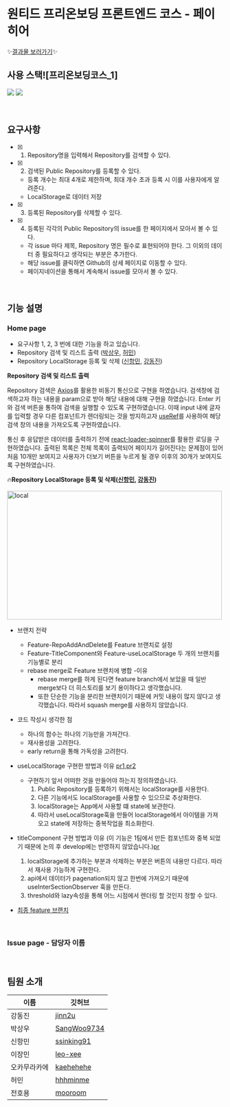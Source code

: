# 원티드 프리온보딩 프론트엔드 코스 - 페이히어

✨[결과물 보러가기](https://wanted-codestates-project-2-1.vercel.app/)✨

## 사용 스택![프리온보딩코스_1]


<p>
  <img src="https://img.shields.io/badge/react-%2320232a.svg?style=for-the-badge&logo=react&logoColor=%2361DAFB" />
  <img src="https://img.shields.io/badge/styled--components-DB7093?style=for-the-badge&logo=styled-components&logoColor=white" />
</p>

<br />

## 요구사항

- [x] 1. Repository명을 입력해서 Repository를 검색할 수 있다.
- [x] 2. 검색된 Public Repository를 등록할 수 있다.
  - 등록 개수는 최대 4개로 제한하며, 최대 개수 초과 등록 시 이를 사용자에게 알려준다.
  - LocalStorage로 데이터 저장
- [x] 3. 등록된 Repository를 삭제할 수 있다.
- [x] 4. 등록된 각각의 Public Repository의 issue를 한 페이지에서 모아서 볼 수 있다.
  - 각 issue 마다 제목, Repository 명은 필수로 표현되어야 한다. 그 이외의 데이터 중 필요하다고 생각되는 부분은 추가한다.
  - 해당 issue를 클릭하면 Github의 상세 페이지로 이동할 수 있다.
  - 페이지네이션을 통해서 계속해서 issue를 모아서 볼 수 있다.

<br />

## 기능 설명

### Home page

- 요구사항 1, 2, 3 번에 대한 기능을 하고 있습니다.
- Repository 검색 및 리스트 출력 ([박상우](https://github.com/SangWoo9734), [허민](https://github.com/hhhminme))
- Repository LocalStorage 등록 및 삭제 ([신항민](https://github.com/ssinking91), [강동진](https://github.com/jinn2u))

**Repository 검색 및 리스트 출력**

Repository 검색은 [Axios](https://axios-http.com/docs/intro)를 활용한 비동기 통신으로 구현을 하였습니다. 검색창에 검색하고자 하는 내용을 param으로 받아 해당 내용에 대해 구현을 하였습니다.
Enter 키와 검색 버튼을 통하여 검색을 실행할 수 있도록 구현하였습니다. 이때 input 내에 글자를 입력할 경우 다른 컴포넌트가 렌더링되는 것을 방지하고자 [useRef](https://reactjs.org/docs/hooks-reference.html#useref)를 사용하여 해당 검색 창의 내용을 가져오도록 구현하였습니다.

통신 후 응답받은 데이터를 출력하기 전에 [react-loader-spinner](https://mhnpd.github.io/react-loader-spinner/)를 활용한 로딩을 구현하였습니다. 출력된 목록은 전체 목록이 출력되어 페이지가 길어진다는 문제점이 있어 처음 10개만 보여지고 사용자가 더보기 버튼을 누르게 될 경우 이후의 30개가 보여지도록 구현하였습니다.
<br>

🔥**Repository LocalStorage 등록 및 삭제([신항민](https://github.com/ssinking91), [강동진](https://github.com/jinn2u))**
<br/><br/> 
<img src="https://user-images.githubusercontent.com/89959952/155350582-76cedb0d-67bb-4770-ab23-024e9ca44dd5.gif" width="500px" height="300px" title="local" alt="local"></img>
<br/>

- 브랜치 전략
    - Feature-RepoAddAndDelete를 Feature 브랜치로 설정
    - Feature-TitleComponent와 Feature-useLocalStorage 두 개의 브랜치를 기능별로 분리
    - rebase merge로 Feature 브랜치에 병합
    -이유
      - rebase merge를 하게 된다면 feature branch에서 보았을 때 일반 merge보다 더 히스토리를 보기 용이하다고 생각했습니다.
      - 또한 단순한 기능을 분리한 브랜치이기 때문에 커밋 내용이 많지 않다고 생각했습니다. 따라서 squash merge를 사용하지 않았습니다.

- 코드 작성시 생각한 점
  - 하나의 함수는 하나의 기능만을 가져간다.
  - 재사용성을 고려한다.
  - early return을 통해 가독성을 고려한다.

- useLocalStorage 구현한 방법과 이유 [pr1](https://github.com/hhhminme/wanted-codestates-project-2-1/pull/9),[pr2](https://github.com/hhhminme/wanted-codestates-project-2-1/pull/10)
    - 구현하기 앞서 어떠한 것을 만들어야 하는지 정의하였습니다.
      1. Public Repository를 등록하기 위해서는 localStorage를 사용한다.
      2. 다른 기능에서도 localStorage를 사용할 수 있으므로 추상화한다.
      3. localStorage는 App에서 사용할 떄 state에 보관한다.
      4. 따라서 useLocalStorage훅을 만들어 localStorage에서 아이템을 가져오고 state에 저장하는 중복작업을 최소화한다.
- titleComponent 구현 방법과 이유 (이 기능은 1팀에서 만든 컴포넌트와 중복 되었기 때문에 논의 후 develop에는 반영하지 않았습니다.)[pr](https://github.com/hhhminme/wanted-codestates-project-2-1/pull/11)
    1. localStorage에 추가하는 부분과 삭제하는 부분은 버튼의 내용만 다르다. 따라서 재사용 가능하게 구현한다.
    2. api에서 데이터가 pagenation되지 않고 한번에 가져오기 때문에 useInterSectionObserver 훅을 만든다.
    3. threshold와 lazy속성을 통해 어느 시점에서 렌더링 할 것인지 정할 수 있다.

- [최종 feature 브랜치](https://github.com/hhhminme/wanted-codestates-project-2-1/tree/Feature-RepoAddAndDelete)
  
 
<br/> 




 

### Issue page - 담당자 이름

<br />

## 팀원 소개

| 이름         | 깃허브                                        |
| ------------ | --------------------------------------------- |
| 강동진       | [jinn2u](https://github.com/jinn2u)           |
| 박상우       | [SangWoo9734](https://github.com/SangWoo9734) |
| 신항민       | [ssinking91](https://github.com/ssinking91)   |
| 이장민       | [leo-xee](https://github.com/leo-xee)         |
| 오카무라카에 | [kaehehehe](https://github.com/kaehehehe)     |
| 허민         | [hhhminme](https://github.com/hhhminme)       |
| 전호용       | [mooroom](https://github.com/mooroom)         |
